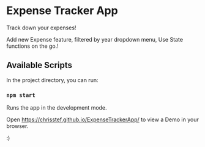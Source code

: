 # Expense Tracker App

Track down your expenses!

Add new Expense feature, filtered by year dropdown menu, Use State functions on the go.!

## Available Scripts

In the project directory, you can run:

### `npm start`

Runs the app in the development mode.

Open https://chrisstef.github.io/ExpenseTrackerApp/ to view a Demo in your browser.

:)

